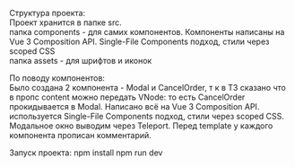 Структура проекта:
<br>
Проект хранится в папке src.
<br>
папка components - для самих компонентов. Компоненты написаны на Vue 3 Composition API. Single-File Components подход, стили через scoped CSS
<br>
папка assets - для шрифтов и иконок

По поводу компонентов:
<br>
Было создана 2 компонента - Modal и CancelOrder, т к в ТЗ сказано что в пропс content можно передать VNode: то есть CancelOrder прокидывается в Modal. Написано всё на Vue 3 Composition API. 
<br>
используется Single-File Components подход, стили через scoped CSS. Модальное окно выводим через Teleport. 
Перед template у каждого компонента прописан комментарий.

Запуск проекта:
npm install
npm run dev 
